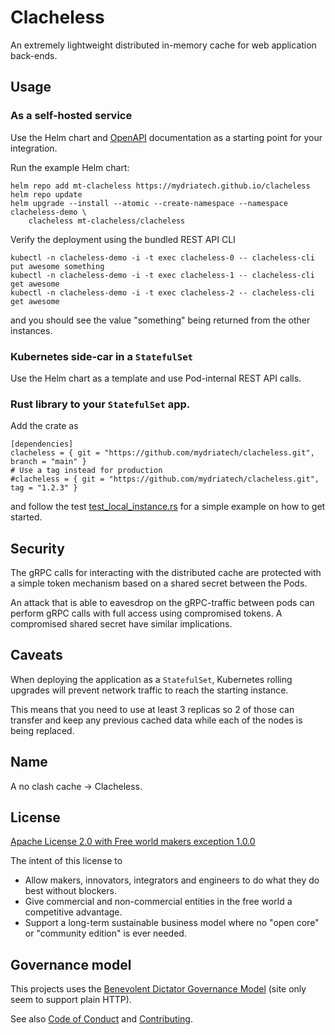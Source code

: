 # Clacheless

An extremely lightweight distributed in-memory cache for web application back-ends.

## Usage

### As a self-hosted service

Use the Helm chart and [OpenAPI](clacheless-api-rest/openapi.json) documentation
as a starting point for your integration.

Run the example Helm chart:

```
helm repo add mt-clacheless https://mydriatech.github.io/clacheless
helm repo update
helm upgrade --install --atomic --create-namespace --namespace clacheless-demo \
    clacheless mt-clacheless/clacheless
```

Verify the deployment using the bundled REST API CLI

```
kubectl -n clacheless-demo -i -t exec clacheless-0 -- clacheless-cli put awesome something
kubectl -n clacheless-demo -i -t exec clacheless-1 -- clacheless-cli get awesome
kubectl -n clacheless-demo -i -t exec clacheless-2 -- clacheless-cli get awesome
```

and you should see the value "something" being returned from the other instances.

### Kubernetes side-car in a `StatefulSet`

Use the Helm chart as a template and use Pod-internal REST API calls.

### Rust library to your `StatefulSet` app.

Add the crate as

```
[dependencies]
clacheless = { git = "https://github.com/mydriatech/clacheless.git", branch = "main" }
# Use a tag instead for production
#clacheless = { git = "https://github.com/mydriatech/clacheless.git", tag = "1.2.3" }
```

and follow the test [test_local_instance.rs](clacheless/tests/test_local_instance.rs)
for a simple example on how to get started.


## Security

The gRPC calls for interacting with the distributed cache are protected with a
simple token mechanism based on a shared secret between the Pods.

An attack that is able to eavesdrop on the gRPC-traffic between pods can
perform gRPC calls with full access using compromised tokens.
A compromised shared secret have similar implications.

## Caveats

When deploying the application as a `StatefulSet`, Kubernetes rolling upgrades
will prevent network traffic to reach the starting instance.

This means that you need to use at least 3 replicas so 2 of those can transfer
and keep any previous cached data while each of the nodes is being replaced.

## Name

A no clash cache -> Clacheless.

## License

[Apache License 2.0 with Free world makers exception 1.0.0](LICENSE-Apache-2.0-with-FWM-Exception-1.0.0)

The intent of this license to

* Allow makers, innovators, integrators and engineers to do what they do best without blockers.
* Give commercial and non-commercial entities in the free world a competitive advantage.
* Support a long-term sustainable business model where no "open core" or "community edition" is ever needed.

## Governance model

This projects uses the [Benevolent Dictator Governance Model](http://oss-watch.ac.uk/resources/benevolentdictatorgovernancemodel) (site only seem to support plain HTTP).

See also [Code of Conduct](CODE_OF_CONDUCT.md) and [Contributing](CONTRIBUTING.md).
